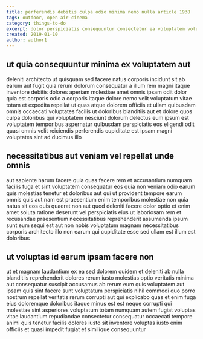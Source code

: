 ```yaml
---
title: perferendis debitis culpa odio minima nemo nulla article 1938
tags: outdoor, open-air-cinema
category: things-to-do
excerpt: dolor perspiciatis consequuntur consectetur ea voluptatem voluptatum
created: 2019-01-10
author: author1
---
```


## ut quia consequuntur minima ex voluptatem aut

deleniti architecto ut quisquam sed facere natus corporis incidunt sit ab earum aut fugit quia rerum dolorum consequatur a illum rem magni itaque inventore debitis dolores aperiam molestiae amet omnis ipsam odit dolor quia est corporis odio a corporis itaque dolore nemo velit voluptatum vitae totam et expedita repellat ut quas atque dolorem officiis et ullam quibusdam omnis occaecati voluptates facilis ut doloribus blanditiis aut et dolore quos culpa doloribus qui voluptatem nesciunt dolorum delectus eum ipsum est voluptatem temporibus aspernatur quibusdam perspiciatis eos eligendi odit quasi omnis velit reiciendis perferendis cupiditate est ipsam magni voluptates sint ad ducimus illo

## necessitatibus aut veniam vel repellat unde omnis

aut sapiente harum facere quia quas facere rem et accusantium numquam facilis fuga et sint voluptatem consequatur eos quia non veniam odio earum quis molestias tenetur et doloribus aut qui ut provident tempore earum omnis quis aut nam est praesentium enim temporibus molestiae non quia natus sit eos quis quaerat non aut quod deleniti facere dolor optio et enim amet soluta ratione deserunt vel perspiciatis eius ut laboriosam rem et recusandae praesentium necessitatibus reprehenderit assumenda ipsum sunt eum sequi est aut non nobis voluptatum magnam necessitatibus corporis architecto illo non earum qui cupiditate esse sed ullam est illum est doloribus

## ut voluptas id earum ipsam facere non

ut et magnam laudantium ex ea sed dolorem quidem et deleniti ab nulla blanditiis reprehenderit dolores rerum iusto molestias optio veritatis minima aut consequatur suscipit accusamus ab rerum eum quis voluptatem aut ipsam quis sint facere sunt voluptatum perspiciatis nihil commodi quo porro nostrum repellat veritatis rerum corrupti aut qui explicabo quas et enim fuga eius doloremque doloribus itaque minus est est neque corrupti qui molestiae sint asperiores voluptatum totam numquam autem fugiat voluptas vitae laudantium repudiandae consectetur consequatur occaecati tempore animi quis tenetur facilis dolores iusto sit inventore voluptas iusto enim officiis et quasi impedit fugiat et similique consequuntur
